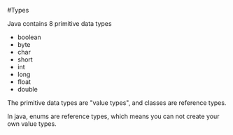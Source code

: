 #Types


Java contains 8 primitive data types


* boolean
* byte
* char
* short
* int
* long
* float
* double


The primitive data types are "value types", and classes are reference types.


In java, enums are reference types, which means you can not create your own value types.

